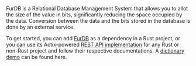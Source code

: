 FurDB is a Relational Database Management System that allows you to allot the size of the value in bits, significantly reducing the space occupied by the data. Conversion between the data and the bits stored in the database is done by an external service.

To get started, you can add [FurDB](https://github.com/furdb/furdb) as a dependency in a Rust project, or you can use its Actix-powered [REST API implementation](https://github.com/furdb/furdb-server) for any Rust or non-Rust project and follow their respective documentations. A [dictionary demo](https://github.com/furdb/fur-dictionary) can be found here.
